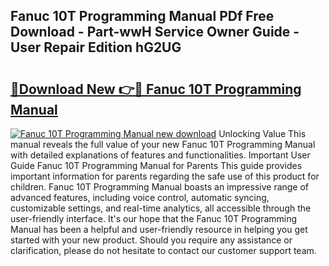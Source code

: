 ## Fanuc 10T Programming Manual PDf Free Download - Part-wwH Service Owner Guide - User Repair Edition hG2UG

# <h2><a href="http://bc29319.oget.top/?id=Fanuc+10T+Programming+Manual">🔗Download New 👉🔴 Fanuc 10T Programming Manual</a></h2>

[![Fanuc 10T Programming Manual new download](https://i.imgur.com/5g1atiW.png)](http://bc29319.oget.top/?id=Fanuc+10T+Programming+Manual)
Unlocking Value This manual reveals the full value of your new Fanuc 10T Programming Manual with detailed explanations of features and functionalities. Important User Guide Fanuc 10T Programming Manual for Parents This guide provides important information for parents regarding the safe use of this product for children. Fanuc 10T Programming Manual boasts an impressive range of advanced features, including voice control, automatic syncing, customizable settings, and real-time analytics, all accessible through the user-friendly interface. It's our hope that the Fanuc 10T Programming Manual has been a helpful and user-friendly resource in helping you get started with your new product. Should you require any assistance or clarification, please do not hesitate to contact our customer support team.
